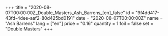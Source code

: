 +++
title = "2020-08-07T00:00:00Z_Double_Masters_Ash_Barrens_[en]_false"
id = "9f4dd417-43fd-4dee-aaf2-80d425bd0191"
date = "2020-08-07T00:00:00Z"
name = "Ash Barrens"
lang = ["en"]
price = "0.16"
quantity = 1
foil = false
set = "Double Masters"
+++
